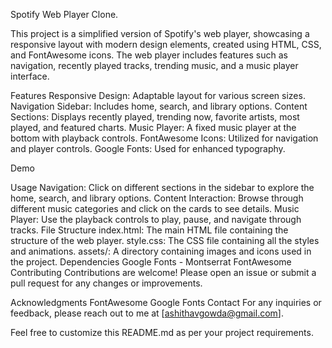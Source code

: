 Spotify Web Player Clone.

This project is a simplified version of Spotify's web player, showcasing a responsive layout with modern design elements, created using HTML, CSS, and FontAwesome icons. The web player includes features such as navigation, recently played tracks, trending music, and a music player interface.

Features
Responsive Design: Adaptable layout for various screen sizes.
Navigation Sidebar: Includes home, search, and library options.
Content Sections: Displays recently played, trending now, favorite artists, most played, and featured charts.
Music Player: A fixed music player at the bottom with playback controls.
FontAwesome Icons: Utilized for navigation and player controls.
Google Fonts: Used for enhanced typography.

Demo



Usage
Navigation: Click on different sections in the sidebar to explore the home, search, and library options.
Content Interaction: Browse through different music categories and click on the cards to see details.
Music Player: Use the playback controls to play, pause, and navigate through tracks.
File Structure
index.html: The main HTML file containing the structure of the web player.
style.css: The CSS file containing all the styles and animations.
assets/: A directory containing images and icons used in the project.
Dependencies
Google Fonts - Montserrat
FontAwesome
Contributing
Contributions are welcome! Please open an issue or submit a pull request for any changes or improvements.

Acknowledgments
FontAwesome
Google Fonts
Contact
For any inquiries or feedback, please reach out to me at [ashithavgowda@gmail.com].

Feel free to customize this README.md as per your project requirements.
